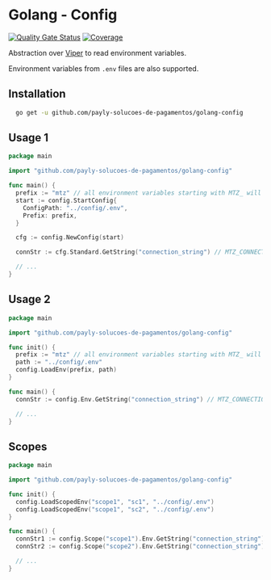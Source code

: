 # Golang - Config

[![Quality Gate Status](https://sonarcloud.io/api/project_badges/measure?project=payly-solucoes-de-pagamentos_golang-config&metric=alert_status)](https://sonarcloud.io/summary/new_code?id=payly-solucoes-de-pagamentos_golang-config) [![Coverage](https://sonarcloud.io/api/project_badges/measure?project=payly-solucoes-de-pagamentos_golang-config&metric=coverage)](https://sonarcloud.io/summary/new_code?id=payly-solucoes-de-pagamentos_golang-config)

Abstraction over [Viper](https://github.com/spf13/viper) to read environment variables.

Environment variables from `.env` files are also supported.

## Installation

```bash
  go get -u github.com/payly-solucoes-de-pagamentos/golang-config
```

## Usage 1

```go
package main

import "github.com/payly-solucoes-de-pagamentos/golang-config"

func main() {
  prefix := "mtz" // all environment variables starting with MTZ_ will be loaded
  start := config.StartConfig{
    ConfigPath: "../config/.env",
    Prefix: prefix,
  }

  cfg := config.NewConfig(start)

  connStr := cfg.Standard.GetString("connection_string") // MTZ_CONNECTION_STRING

  // ...
}
```

## Usage 2

```go
package main

import "github.com/payly-solucoes-de-pagamentos/golang-config"

func init() {
  prefix := "mtz" // all environment variables starting with MTZ_ will be loaded
  path := "../config/.env"
  config.LoadEnv(prefix, path)
}

func main() {
  connStr := config.Env.GetString("connection_string") // MTZ_CONNECTION_STRING

  // ...
}
```

## Scopes

```go
package main

import "github.com/payly-solucoes-de-pagamentos/golang-config"

func init() {
  config.LoadScopedEnv("scope1", "sc1", "../config/.env")
  config.LoadScopedEnv("scope1", "sc2", "../config/.env")
}

func main() {
  connStr1 := config.Scope("scope1").Env.GetString("connection_string") // SC1_CONNECTION_STRING
  connStr2 := config.Scope("scope2").Env.GetString("connection_string") // SC2_CONNECTION_STRING

  // ...
}
```
